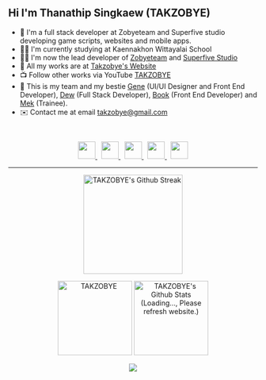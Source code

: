 <h2>Hi I'm Thanathip Singkaew (TAKZOBYE)</h2>

- 🧠 I'm a full stack developer at Zobyeteam and Superfive studio developing game scripts, websites and mobile apps.
- 🧑‍🎓 I'm currently studying at Kaennakhon Wittayalai School
- 🧑‍💻 I'm now the lead developer of [Zobyeteam](https://zobyeteam.com) and [Superfive Studio](https://github.com/SuperfiveStudio)
- 📃 All my works are at [Takzobye's Website](https://takzobye.dev)
- 📺 Follow other works via YouTube [TAKZOBYE](https://youtube.com/@takzobyetzb)
- 💖 This is my team and my bestie [Gene](https://github.com/genezobye) (UI/UI Designer and Front End Developer), [Dew](https://github.com/Generatee) (Full Stack Developer), [Book](https://github.com/InTheLibraryy) (Front End Developer) and [Mek](https://github.com/siripat01) (Trainee).
- ✉️ Contact me at email takzobye@gmail.com

<br>
<p align=center>
  <a href="https://www.facebook.com/TAKZOBYETZB/">
    <img width="35" src="https://media.discordapp.net/attachments/1079080782804549642/1163916909914370138/facebook.png?ex=65415117&is=652edc17&hm=96bcea4efa44fff8ca8de36fa929c9058eccefc3bd52c9c8b119dfcee6159931&=" />
  </a>
  &nbsp;
  <a href="https://instagram.com/takzobye/">
    <img width="35" src="https://media.discordapp.net/attachments/1079080782804549642/1163916908144373840/instagram.png?ex=65415117&is=652edc17&hm=b65e64935d0be91e56b95cdebb9fa436e1ac37d007a225deddce398927b76b12&=">
  </a>
  &nbsp;
  <a href="https://x.com/takzobye">
    <img width="35" src="https://media.discordapp.net/attachments/1079080782804549642/1163917854597460138/twitter.png?ex=654151f9&is=652edcf9&hm=5d530b9e5930246627ec4c6d53bf22f99b8a9c6d073045dc21086db06e2aa69f&=">
  </a>
  &nbsp;
  <a href="https://discord.gg/sJ6PJ7C">
    <img width="35" src="https://media.discordapp.net/attachments/1079080782804549642/1163916907683008683/discord.png?ex=65415117&is=652edc17&hm=13d43b5a401043edfca9547f8bc4ef531c1bb6ac88a6cdd6f9b79456978da0f2&=">
  </a>
  &nbsp;
  <a href="https://youtube.com/@takzobyetzb">
    <img width="35" src="https://media.discordapp.net/attachments/1079080782804549642/1163916909360721991/youtube.png?ex=65415117&is=652edc17&hm=0847914daa6fe4928ad389246a7cf608b7409c3b0c2fe0d14999794e4cf744a3&=">
  </a>
</p>

<hr>

<p align=center>
  <img height="200" src="http://github-readme-streak-stats.herokuapp.com?user=takzobye&theme=radical" alt="TAKZOBYE's Github Streak">
</p>

<p align=center>
    <img height="150" src="https://takzobye-github-readme-stats.vercel.app/api?username=takzobye&hide=issues,contribs&show_icons=true&theme=radical&layout=compact" alt="TAKZOBYE"s Github Top Langs (Loading..., Please refresh website.)">
  <img height="150" src="https://takzobye-github-readme-stats.vercel.app/api/top-langs/?username=takzobye&show_icons=true&theme=radical&layout=compact" alt="TAKZOBYE's Github Stats (Loading..., Please refresh website.)">

</p>

<p align="center">
  <a href="https://skillicons.dev">
    <img src="https://skillicons.dev/icons?i=lua,dart,flutter,arduino,html,css,js,jquery,tailwind,php,vue,react,nextjs,nodejs,express,mysql,mongodb,firebase,nginx,linux,aws,azure,gcp,git,github,githubactions,docker,cloudflare" />
  </a>
</p>
